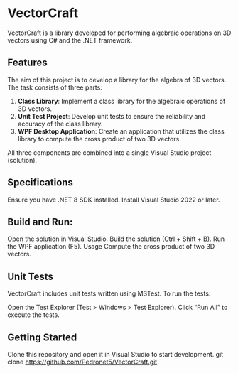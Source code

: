 # VectorCraft
VectorCraft is a library developed for performing algebraic operations on 3D vectors using C# and the .NET framework.

## Features
The aim of this project is to develop a library for the algebra of 3D vectors. The task consists of three parts:

1. **Class Library**: Implement a class library for the algebraic operations of 3D vectors.
2. **Unit Test Project**: Develop unit tests to ensure the reliability and accuracy of the class library.
3. **WPF Desktop Application**: Create an application that utilizes the class library to compute the cross product of two 3D vectors.

All three components are combined into a single Visual Studio project (solution).

## Specifications
Ensure you have .NET 8 SDK installed.
Install Visual Studio 2022 or later.

## Build and Run:
Open the solution in Visual Studio.
Build the solution (Ctrl + Shift + B).
Run the WPF application (F5).
Usage
Compute the cross product of two 3D vectors.

## Unit Tests
VectorCraft includes unit tests written using MSTest. To run the tests:

Open the Test Explorer (Test > Windows > Test Explorer).
Click “Run All” to execute the tests.

## Getting Started
Clone this repository and open it in Visual Studio to start development.
git clone https://github.com/Pedronet5/VectorCraft.git
